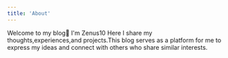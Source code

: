 ```yaml
---
title: 'About'
---
```


<!--
This content will be displayed at the top of the index page.
You can leave this empty if you don’t want to show any content.
-->

Welcome to my blog👋 I'm Zenus10
Here I share my thoughts,experiences,and projects.This blog serves as a platform for me to express my ideas and connect with others who share similar interests.